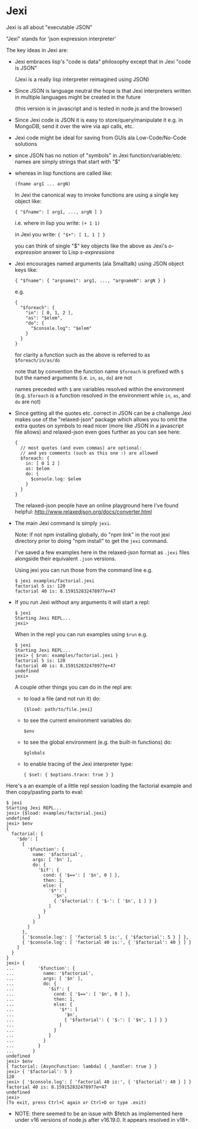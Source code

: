 # Jexi
Jexi is all about "executable JSON"

"Jexi" stands for 'json expression interpreter'

The key ideas in Jexi are:

* Jexi embraces lisp's "code is data" philosophy except that in Jexi "code is JSON"

  (Jexi is a really lisp interpreter reimagined using JSON)

* Since JSON is language neutral the hope is that Jexi interpreters written in multiple languages might be created in the future

  (this version is in javascript and is tested in node.js and the browser)

* Since Jexi code is JSON it is easy to store/query/manipulate it e.g. in MongoDB, send it over the wire via api calls, etc.

* Jexi code might be ideal for saving from GUIs ala Low-Code/No-Code solutions

* since JSON has no notion of "symbols" in Jexi function/variable/etc. names are simply strings that start with "$"

* whereas in lisp functions are called like:

   `(fname arg1 ... argN)`

  In Jexi the canonical way to invoke functions are using a single key object like:
  
    `{ "$fname": [ arg1, ..., argN ] }`

  i.e. where in lisp you write: `(+ 1 1)`

  in Jexi you write: `{ "$+": [ 1, 1 ] }`

  you can think of single "$" key objects like the above as Jexi's *o-expression* answer to Lisp *s-expressions*  

* Jexi encourages named arguments (ala Smalltalk) using JSON object keys like:

  `{ "$fname": { "argname1": arg1, ..., "argnameN": argN } }`

  e.g. 
  
  ```
  {
    "$foreach": {
      "in": [ 0, 1, 2 ],
      "as": "$elem",
      "do": {
        "$console.log": "$elem"
      }
    }
  }
  ```

  for clarity a function such as the above is referred to as `$foreach/in/as/do`

  note that by convention the function name `$foreach` is prefixed with `$` but the named arguments (i.e. `in`, `as`, `do`) are not

  names preceded with `$` are variables resolved within the environment (e.g. `$foreach` is a function resolved in the environment while `in`, `as`, and `do` are not)

* Since getting all the quotes etc. correct in JSON can be a challenge Jexi makes use of the "relaxed-json" package which allows you to omit the extra quotes on symbols to read nicer (more like JSON in a javascript file allows) and relaxed-json even goes further as you can see here:

  ```
  {
    // most quotes (and even commas) are optional:
    // and yes comments (such as this one :) are allowed
    $foreach: {
      in: [ 0 1 2 ]
      as: $elem
      do: {
        $console.log: $elem
      }
    }
  }
  ```

  The relaxed-json people have an online playground here I've found helpful:
  http://www.relaxedjson.org/docs/converter.html

* The main Jexi command is simply `jexi`.

  Note: if not npm installing globally, do "npm link" in the root jexi directory prior to doing "npm install" to get the `jexi` command. 

  I've saved a few examples here in the relaxed-json format as `.jexi` files alongside their equivalent `.json` versions.

  Using jexi you can run those from the command line e.g.

  ```
  $ jexi examples/factorial.jexi 
  factorial 5 is: 120
  factorial 40 is: 8.159152832478977e+47
  ```

* If you run Jexi without any arguments it will start a repl:

  ```
  $ jexi
  Starting Jexi REPL...
  jexi> 
  ```

  When in the repl you can run examples using `$run` e.g.

  ```
  $ jexi
  Starting Jexi REPL...
  jexi> { $run: examples/factorial.jexi }
  factorial 5 is: 120
  factorial 40 is: 8.159152832478977e+47
  undefined
  jexi> 
  ```

  A couple other things you can do in the repl are:

  - to load a file (and not run it) do:
  
    `{$load: path/to/file.jexi}`

  - to see the current environment variables do:

    `$env`

  - to see the global environment (e.g. the built-in functions) do:

    `$globals`

  - to enable tracing of the Jexi interpreter type:

    `{ $set: { $options.trace: true } }`

Here's a an example of a little repl session loading the factorial example and then copy/pasting parts to eval:

  ```
  $ jexi
  Starting Jexi REPL...
  jexi> {$load: examples/factorial.jexi}
  undefined
  jexi> $env
  {
    factorial: {
      '$do': [
        {
          '$function': {
            name: '$factorial',
            args: [ '$n' ],
            do: {
              '$if': {
                cond: { '$==': [ '$n', 0 ] },
                then: 1,
                else: {
                  '$*': [
                    '$n',
                    { '$factorial': { '$-': [ '$n', 1 ] } }
                  ]
                }
              }
            }
          }
        },
        { '$console.log': [ 'factorial 5 is:', { '$factorial': 5 } ] },
        { '$console.log': [ 'factorial 40 is:', { '$factorial': 40 } ] }
      ]
    }
  }
  jexi> {
  ...         '$function': {
  ...           name: '$factorial',
  ...           args: [ '$n' ],
  ...           do: {
  ...             '$if': {
  ...               cond: { '$==': [ '$n', 0 ] },
  ...               then: 1,
  ...               else: {
  ...                 '$*': [
  ...                   '$n',
  ...                   { '$factorial': { '$-': [ '$n', 1 ] } }
  ...                 ]
  ...               }
  ...             }
  ...           }
  ...         }
  ...       }
  undefined
  jexi> $env
  { factorial: [AsyncFunction: lambda] { _handler: true } }
  jexi> { '$factorial': 5 }
  120
  jexi> { '$console.log': [ 'factorial 40 is:', { '$factorial': 40 } ] }
  factorial 40 is: 8.159152832478977e+47
  undefined
  jexi> 
  (To exit, press Ctrl+C again or Ctrl+D or type .exit)
  ```

* NOTE:  there seemed to be an issue with $fetch as implemented here under v16 versions of node.js after v16.19.0.  It appears resolved in v18+.
